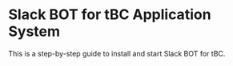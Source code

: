  Slack BOT for tBC Application System
========================================================================
This is a step-by-step guide to install and start Slack BOT for tBC.
